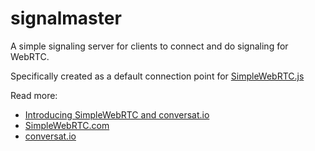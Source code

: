 # signalmaster

A simple signaling server for clients to connect and do signaling for WebRTC.

Specifically created as a default connection point for [SimpleWebRTC.js](https://github.com/HenrikJorete/SimpleWebRTC)

Read more: 
 - [Introducing SimpleWebRTC and conversat.io](http://blog.andyet.com/2013/feb/22/introducing-simplewebrtcjs-and-conversatio/)
 - [SimpleWebRTC.com](http://simplewebrtc.com)
 - [conversat.io](http://conversat.io)
